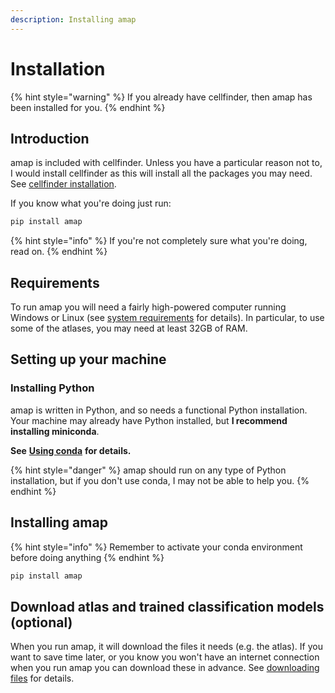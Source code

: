 ```yaml
---
description: Installing amap
---
```


# Installation

{% hint style="warning" %}
If you already have cellfinder, then amap has been installed for you.
{% endhint %}

## Introduction

amap is included with cellfinder. Unless you have a particular reason not to, I would install cellfinder as this will install all the packages you may need. See [cellfinder installation](../installation/installation.md).

If you know what you're doing just run:

```bash
pip install amap
```

{% hint style="info" %}
If you're not completely sure what you're doing, read on.
{% endhint %}

## Requirements

To run amap you will need a fairly high-powered computer running Windows or Linux  \(see [system requirements](../installation/system-requirements.md) for details\). In particular, to use some of the atlases, you may need at least 32GB of RAM.

## Setting up your machine

### Installing Python

amap is written in Python, and so needs a functional Python installation. Your machine may already have Python installed, but **I recommend installing miniconda**. 

**See** [**Using conda**](../installation/using-conda.md) **for details.** 

{% hint style="danger" %}
amap should run on any type of Python installation, but if you don't use conda, I may not be able to help you.
{% endhint %}

## Installing amap

{% hint style="info" %}
Remember to activate your conda environment before doing anything
{% endhint %}

```bash
pip install amap
```

## Download atlas and trained classification models \(optional\)

When you run amap, it will download the files it needs \(e.g. the atlas\). If you want to save time later, or you know you won't have an internet connection when you run amap you can download these in advance. See [downloading files](downloading-files.md) for details.


